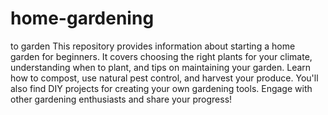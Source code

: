 # home-gardening
to garden
This repository provides information about starting a home garden for beginners. It covers choosing the right plants for your climate, understanding when to plant, and tips on maintaining your garden. Learn how to compost, use natural pest control, and harvest your produce. You'll also find DIY projects for creating your own gardening tools. Engage with other gardening enthusiasts and share your progress!
